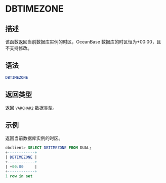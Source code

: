 DBTIMEZONE 
===============================



描述 
-----------------------

该函数返回当前数据库实例的时区，OceanBase 数据库的时区恒为+00:00，且不支持修改。

语法 
-----------------------

```sql
DBTIMEZONE
```



返回类型 
-------------------------

返回 `VARCHAR2` 数据类型。

示例 
-----------------------

返回当前数据库实例的时区。

```sql
obclient> SELECT DBTIMEZONE FROM DUAL;
+------------+
| DBTIMEZONE |
+------------+
| +00:00     |
+------------+
1 row in set
```


